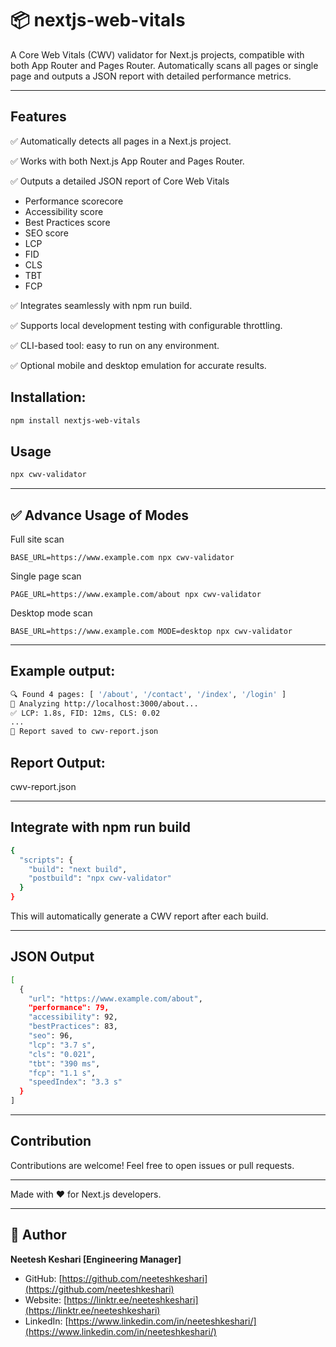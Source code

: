 # 📦 nextjs-web-vitals

A Core Web Vitals (CWV) validator for Next.js projects, compatible with both App Router and Pages Router. Automatically scans all pages or single page and outputs a JSON report with detailed performance metrics.

---


## Features
✅ Automatically detects all pages in a Next.js project.

✅ Works with both Next.js App Router and Pages Router.

✅ Outputs a detailed JSON report of Core Web Vitals 
- Performance scorecore
- Accessibility score
- Best Practices score
- SEO score
- LCP
- FID
- CLS
- TBT
- FCP

✅ Integrates seamlessly with npm run build.

✅ Supports local development testing with configurable throttling.

✅ CLI-based tool: easy to run on any environment.

✅ Optional mobile and desktop emulation for accurate results.


## Installation:
```bash
npm install nextjs-web-vitals
```

## Usage
```bash
npx cwv-validator
```

------------------------------------------

## ✅ Advance Usage of Modes

Full site scan	
```
BASE_URL=https://www.example.com npx cwv-validator
```

Single page scan
```
PAGE_URL=https://www.example.com/about npx cwv-validator
```

Desktop mode scan
```
BASE_URL=https://www.example.com MODE=desktop npx cwv-validator
```

------------------------------------------

## Example output:

```bash
🔍 Found 4 pages: [ '/about', '/contact', '/index', '/login' ]
🚀 Analyzing http://localhost:3000/about...
✅ LCP: 1.8s, FID: 12ms, CLS: 0.02
...
📄 Report saved to cwv-report.json
```


## Report Output:
cwv-report.json

------------------------------------------

## Integrate with npm run build

```bash
{
  "scripts": {
    "build": "next build",
    "postbuild": "npx cwv-validator"
  }
}
```
This will automatically generate a CWV report after each build.

------------------------------------------

## JSON Output

```bash
[
  {
    "url": "https://www.example.com/about",
    "performance": 79,
    "accessibility": 92,
    "bestPractices": 83,
    "seo": 96,
    "lcp": "3.7 s",
    "cls": "0.021",
    "tbt": "390 ms",
    "fcp": "1.1 s",
    "speedIndex": "3.3 s"
  }
]
```

------------------------------------------

## Contribution
Contributions are welcome! Feel free to open issues or pull requests.

------------------------------------------

Made with ❤️ for Next.js developers.

------------------------------------------

## 👤 Author

**Neetesh Keshari [Engineering Manager]**

- GitHub: [https://github.com/neeteshkeshari](https://github.com/neeteshkeshari)
- Website: [https://linktr.ee/neeteshkeshari](https://linktr.ee/neeteshkeshari)
- LinkedIn: [https://www.linkedin.com/in/neeteshkeshari/](https://www.linkedin.com/in/neeteshkeshari/)